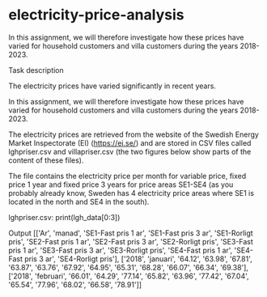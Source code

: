 # electricity-price-analysis
In this assignment, we will therefore investigate how these prices have varied for household customers and villa customers during the years 2018-2023.

Task description

The electricity prices have varied significantly in recent years.

In this assignment, we will therefore investigate how these prices have varied for household customers and villa customers during the years 2018-2023.

The electricity prices are retrieved from the website of the Swedish Energy Market Inspectorate (EI) (https://ei.se/) and are stored in CSV files called lghpriser.csv and villapriser.csv (the two figures below show parts of the content of these files).

The file contains the electricity price per month for variable price, fixed price 1 year and fixed price 3 years for price areas SE1-SE4 (as you probably already know, Sweden has 4 electricity price areas where SE1 is located in the north and SE4 in the south).

lghpriser.csv:
print(lgh_data[0:3])

Output
[['Ar', 'manad', 'SE1-Fast pris 1 ar', 'SE1-Fast pris 3 ar', 'SE1-Rorligt pris', 'SE2-Fast pris 1 ar', 'SE2-Fast pris 3 ar', 'SE2-Rorligt pris', 'SE3-Fast pris 1 ar', 'SE3-Fast pris 3 ar', 'SE3-Rorligt pris', 'SE4-Fast pris 1 ar', 'SE4-Fast pris 3 ar', 'SE4-Rorligt pris'], ['2018', 'januari', '64.12', '63.98', '67.81', '63.87', '63.76', '67.92', '64.95', '65.31', '68.28', '66.07', '66.34', '69.38'], ['2018', 'februari', '66.01', '64.29', '77.14', '65.82', '63.96', '77.42', '67.04', '65.54', '77.96', '68.02', '66.58', '78.91']]
